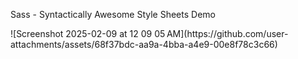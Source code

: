<p>Sass - Syntactically Awesome Style Sheets Demo</p>
![Screenshot 2025-02-09 at 12 09 05 AM](https://github.com/user-attachments/assets/68f37bdc-aa9a-4bba-a4e9-00e8f78c3c66)
